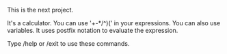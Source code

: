 This is the next project.

It's a calculator. You can use '+-\*/^)(' in your expressions. You can also use variables. It uses postfix notation to evaluate the expression.

Type /help or /exit to use these commands.
